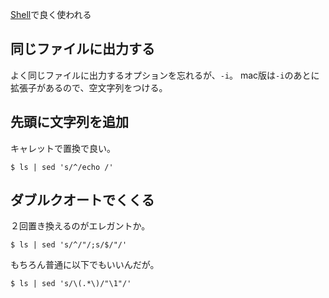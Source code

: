 [Shell](Shell.md)で良く使われる

## 同じファイルに出力する

よく同じファイルに出力するオプションを忘れるが、`-i`。
mac版は`-i`のあとに拡張子があるので、空文字列をつける。

## 先頭に文字列を追加

キャレットで置換で良い。

```
$ ls | sed 's/^/echo /'
```

## ダブルクオートでくくる

２回置き換えるのがエレガントか。

```
$ ls | sed 's/^/"/;s/$/"/'
```

もちろん普通に以下でもいいんだが。

```
$ ls | sed 's/\(.*\)/"\1"/'
```